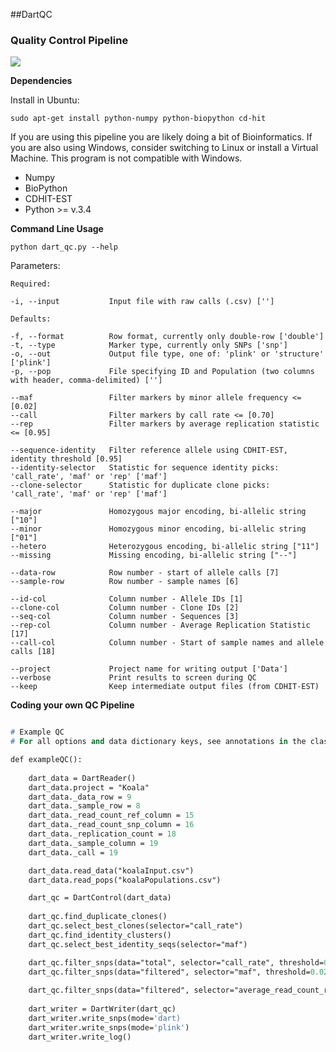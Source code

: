##DartQC
### Quality Control Pipeline

![](https://github.com/esteinig/dartQC/blob/master/dart_qc.png)

**Dependencies**

Install in Ubuntu: 

`sudo apt-get install python-numpy python-biopython cd-hit`

If you are using this pipeline you are likely doing a bit of Bioinformatics. If you are also using Windows, consider switching to Linux or install a Virtual Machine. This program is not compatible with Windows.

* Numpy
* BioPython
* CDHIT-EST
* Python >= v.3.4

**Command Line Usage**

`python dart_qc.py --help`

Parameters:

```
Required:

-i, --input           Input file with raw calls (.csv) ['']

Defaults:

-f, --format          Row format, currently only double-row ['double']
-t, --type            Marker type, currently only SNPs ['snp']
-o, --out             Output file type, one of: 'plink' or 'structure' ['plink']
-p, --pop             File specifying ID and Population (two columns with header, comma-delimited) ['']

--maf                 Filter markers by minor allele frequency <= [0.02]
--call                Filter markers by call rate <= [0.70]
--rep                 Filter markers by average replication statistic <= [0.95]

--sequence-identity   Filter reference allele using CDHIT-EST, identity threshold [0.95]
--identity-selector   Statistic for sequence identity picks: 'call_rate', 'maf' or 'rep' ['maf']
--clone-selector      Statistic for duplicate clone picks: 'call_rate', 'maf' or 'rep' ['maf']

--major               Homozygous major encoding, bi-allelic string ["10"]
--minor               Homozygous minor encoding, bi-allelic string ["01"]
--hetero              Heterozygous encoding, bi-allelic string ["11"]
--missing             Missing encoding, bi-allelic string ["--"]

--data-row            Row number - start of allele calls [7]
--sample-row          Row number - sample names [6]

--id-col              Column number - Allele IDs [1]
--clone-col           Column number - Clone IDs [2]
--seq-col             Column number - Sequences [3]
--rep-col             Column number - Average Replication Statistic [17]
--call-col            Column number - Start of sample names and allele calls [18]

--project             Project name for writing output ['Data']
--verbose             Print results to screen during QC
--keep                Keep intermediate output files (from CDHIT-EST)
```

**Coding your own QC Pipeline**

```p

# Example QC
# For all options and data dictionary keys, see annotations in the classes for DartQC

def exampleQC():
    
    dart_data = DartReader()
    dart_data.project = "Koala"
    dart_data._data_row = 9
    dart_data._sample_row = 8
    dart_data._read_count_ref_column = 15
    dart_data._read_count_snp_column = 16
    dart_data._replication_count = 18
    dart_data._sample_column = 19
    dart_data._call = 19

    dart_data.read_data("koalaInput.csv")
    dart_data.read_pops("koalaPopulations.csv")

    dart_qc = DartControl(dart_data)
    
    dart_qc.find_duplicate_clones()
    dart_qc.select_best_clones(selector="call_rate")
    dart_qc.find_identity_clusters()
    dart_qc.select_best_identity_seqs(selector="maf")

    dart_qc.filter_snps(data="total", selector="call_rate", threshold=0.70, comparison="<=")
    dart_qc.filter_snps(data="filtered", selector="maf", threshold=0.02, comparison="<=")
    
    dart_qc.filter_snps(data="filtered", selector="average_read_count_ref", threshold=50, comparison="<=")
    
    dart_writer = DartWriter(dart_qc)
    dart_writer.write_snps(mode='dart)
    dart_writer.write_snps(mode='plink')
    dart_writer.write_log()
    
```
